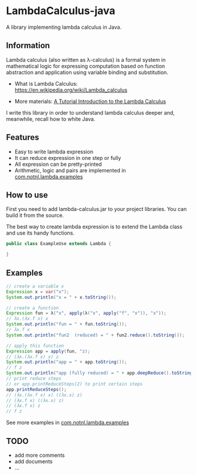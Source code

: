 # LambdaCalculus-java

A library implementing lambda calculus in Java.

## Information

Lambda calculus (also written as λ-calculus) is a formal system in
mathematical logic for expressing computation based on function
abstraction and application using variable binding and substitution.

* What is Lambda Calculus: https://en.wikipedia.org/wiki/Lambda_calculus

* More materials: [A Tutorial Introduction to the Lambda Calculus](www.inf.fu-berlin.de/lehre/WS03/alpi/lambda.pdf)

I write this library in order to understand lambda calculus deeper and,
meanwhile, recall how to white Java.

## Features

* Easy to write lambda expression
* It can reduce expression in one step or fully
* All expression can be pretty-printed
* Arithmetic, logic and pairs are implemented 
in [com.notnl.lambda.examples](https://github.com/noti0na1/LambdaCalculus-java/tree/master/src/com/notnl/lambda/example)

## How to use

First you need to add lambda-calculus.jar to your project libraries.
You can build it from the source.

The best way to create lambda expression is to extend the Lambda class
and use its handy functions.

```Java
public class ExampleUse extends Lambda {

}
```

## Examples

```Java
// create a variable x
Expression x = var("x");
System.out.println("x = " + x.toString());

// create a function
Expression fun = λ("x", apply(λ("x", apply("f", "x")), "x"));
// λx.(λx.f x) x
System.out.println("fun = " + fun.toString());
// λx.f x
System.out.println("fun2  (reduced) = " + fun2.reduce().toString());

// apply this function
Expression app = apply(fun, "z);
// (λx.(λx.f x) x) z
System.out.println("app = " + app.toString());
// f z
System.out.println("app (fully reduced) = " + app.deepReduce().toString());
// print reduce steps
// or app.printReduceSteps(2) to print certain steps
app.printReduceSteps();
// (λx.(λx.f x) x) ((λx.x) z)
// (λx.f x) ((λx.x) z)
// (λx.f x) z
// f z
```

See more examples in [com.notnl.lambda.examples](https://github.com/noti0na1/LambdaCalculus-java/tree/master/src/com/notnl/lambda/example)

## TODO 

* add more comments
* add documents
* ...
